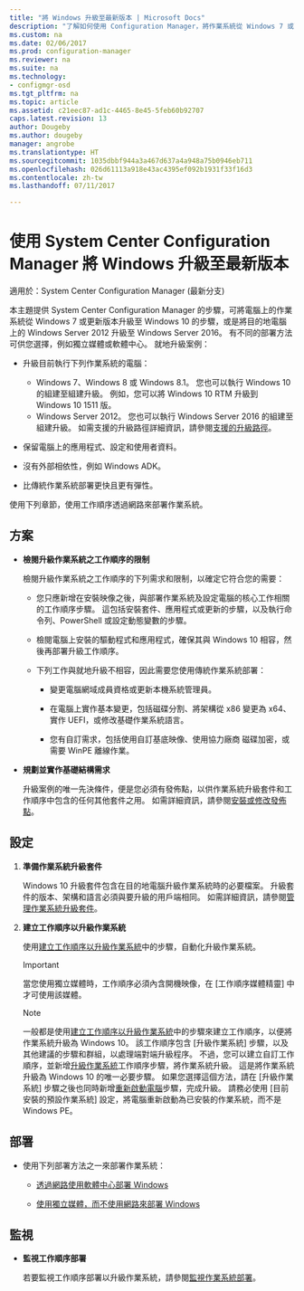 ```yaml
---
title: "將 Windows 升級至最新版本 | Microsoft Docs"
description: "了解如何使用 Configuration Manager，將作業系統從 Windows 7 或更新版本升級到 Windows 10。"
ms.custom: na
ms.date: 02/06/2017
ms.prod: configuration-manager
ms.reviewer: na
ms.suite: na
ms.technology:
- configmgr-osd
ms.tgt_pltfrm: na
ms.topic: article
ms.assetid: c21eec87-ad1c-4465-8e45-5feb60b92707
caps.latest.revision: 13
author: Dougeby
ms.author: dougeby
manager: angrobe
ms.translationtype: HT
ms.sourcegitcommit: 1035dbbf944a3a467d637a4a948a75b0946eb711
ms.openlocfilehash: 026d61113a918e43ac4395ef092b1931f33f16d3
ms.contentlocale: zh-tw
ms.lasthandoff: 07/11/2017

---
```

# 使用 System Center Configuration Manager 將 Windows 升級至最新版本
<a id="upgrade-windows-to-the-latest-version-with-system-center-configuration-manager" class="xliff"></a>

適用於：System Center Configuration Manager (最新分支)

本主題提供 System Center Configuration Manager 的步驟，可將電腦上的作業系統從 Windows 7 或更新版本升級至 Windows 10 的步驟，或是將目的地電腦上的 Windows Server 2012 升級至 Windows Server 2016。 有不同的部署方法可供您選擇，例如獨立媒體或軟體中心。 就地升級案例：  

-   升級目前執行下列作業系統的電腦：
    - Windows 7、Windows 8 或 Windows 8.1。 您也可以執行 Windows 10 的組建至組建升級。 例如，您可以將 Windows 10 RTM 升級到 Windows 10 1511 版。  
    - Windows Server 2012。 您也可以執行 Windows Server 2016 的組建至組建升級。 如需支援的升級路徑詳細資訊，請參閱[支援的升級路徑](https://docs.microsoft.com/windows-server/get-started/supported-upgrade-paths#upgrading-previous-retail-versions-of-windows-server-to-windows-server-2016)。    

-   保留電腦上的應用程式、設定和使用者資料。  

-   沒有外部相依性，例如 Windows ADK。  

-   比傳統作業系統部署更快且更有彈性。  

 使用下列章節，使用工作順序透過網路來部署作業系統。  

##  <a name="BKMK_Plan"></a> 方案  

-   **檢閱升級作業系統之工作順序的限制**  

     檢閱升級作業系統之工作順序的下列需求和限制，以確定它符合您的需要：  

    -   您只應新增在安裝映像之後，與部署作業系統及設定電腦的核心工作相關的工作順序步驟。 這包括安裝套件、應用程式或更新的步驟，以及執行命令列、PowerShell 或設定動態變數的步驟。  

    -   檢閱電腦上安裝的驅動程式和應用程式，確保其與 Windows 10 相容，然後再部署升級工作順序。  

    -   下列工作與就地升級不相容，因此需要您使用傳統作業系統部署：  

        -   變更電腦網域成員資格或更新本機系統管理員。  

        -   在電腦上實作基本變更，包括磁碟分割、將架構從 x86 變更為 x64、實作 UEFI，或修改基礎作業系統語言。  

        -   您有自訂需求，包括使用自訂基底映像、使用協力廠商<sup></sup> 磁碟加密，或需要 WinPE 離線作業。  

-   **規劃並實作基礎結構需求**  

     升級案例的唯一先決條件，便是您必須有發佈點，以供作業系統升級套件和工作順序中包含的任何其他套件之用。 如需詳細資訊，請參閱[安裝或修改發佈點](../../core/servers/deploy/configure/install-and-configure-distribution-points.md)。

##  <a name="BKMK_Configure"></a> 設定  

1.  **準備作業系統升級套件**  

     Windows 10 升級套件包含在目的地電腦升級作業系統時的必要檔案。 升級套件的版本、架構和語言必須與要升級的用戶端相同。  如需詳細資訊，請參閱[管理作業系統升級套件](../get-started/manage-operating-system-upgrade-packages.md)。  

2.  **建立工作順序以升級作業系統**  

     使用[建立工作順序以升級作業系統](create-a-task-sequence-to-upgrade-an-operating-system.md)中的步驟，自動化升級作業系統。  

    > [!IMPORTANT]
    > 當您使用獨立媒體時，工作順序必須內含開機映像，在 [工作順序媒體精靈] 中才可使用該媒體。

    > [!NOTE]  
    > 一般都是使用[建立工作順序以升級作業系統](create-a-task-sequence-to-upgrade-an-operating-system.md)中的步驟來建立工作順序，以便將作業系統升級為 Windows 10。 該工作順序包含 [升級作業系統] 步驟，以及其他建議的步驟和群組，以處理端對端升級程序。 不過，您可以建立自訂工作順序，並新增[升級作業系統](../understand/task-sequence-steps.md#BKMK_UpgradeOS)工作順序步驟，將作業系統升級。 這是將作業系統升級為 Windows 10 的唯一必要步驟。 如果您選擇這個方法，請在 [升級作業系統] 步驟之後也同時新增[重新啟動電腦](../understand/task-sequence-steps.md#a-namebkmkrestartcomputera-restart-computer)步驟，完成升級。 請務必使用 [目前安裝的預設作業系統] 設定，將電腦重新啟動為已安裝的作業系統，而不是 Windows PE。  

##  <a name="BKMK_Deploy"></a> 部署  

-   使用下列部署方法之一來部署作業系統：  

    -   [透過網路使用軟體中心部署 Windows](use-software-center-to-deploy-windows-over-the-network.md)  

    -   [使用獨立媒體，而不使用網路來部署 Windows](use-stand-alone-media-to-deploy-windows-without-using-the-network.md)  

## 監視
<a id="monitor" class="xliff"></a>  

-   **監視工作順序部署**  

     若要監視工作順序部署以升級作業系統，請參閱[監視作業系統部署](monitor-operating-system-deployments.md)。  

